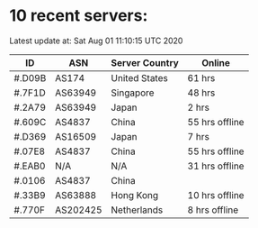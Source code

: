 # 10 recent servers:

Latest update at: Sat Aug 01 11:10:15 UTC 2020

| ID | ASN | Server Country | Online |
| -- | --- | -------------- | ------ |
| #.D09B | AS174 | United States | 61 hrs |
| #.7F1D | AS63949 | Singapore | 48 hrs |
| #.2A79 | AS63949 | Japan | 2 hrs |
| #.609C | AS4837 | China | 55 hrs offline |
| #.D369 | AS16509 | Japan | 7 hrs |
| #.07E8 | AS4837 | China | 55 hrs offline |
| #.EAB0 | N/A | N/A | 31 hrs offline |
| #.0106 | AS4837 | China | |
| #.33B9 | AS63888 | Hong Kong | 10 hrs offline |
| #.770F | AS202425 | Netherlands | 8 hrs offline |

